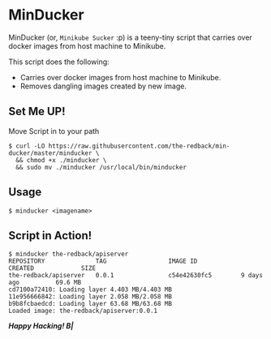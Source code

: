 # MinDucker

MinDucker (or, `Minikube Sucker` :p) is a teeny-tiny script that carries over docker images from host machine to Minikube.

This script does the following:

- Carries over docker images from host machine to Minikube.
- Removes dangling images created by new image.

## Set Me UP!

Move Script in to your path

```console
$ curl -LO https://raw.githubusercontent.com/the-redback/min-ducker/master/minducker \
  && chmod +x ./minducker \
  && sudo mv ./minducker /usr/local/bin/minducker
```

## Usage

```console
$ minducker <imagename>
```

## Script in Action!

```console
$ minducker the-redback/apiserver
REPOSITORY              TAG                 IMAGE ID            CREATED             SIZE
the-redback/apiserver   0.0.1               c54e42630fc5        9 days ago          69.6 MB
cd7100a72410: Loading layer 4.403 MB/4.403 MB
11e956666842: Loading layer 2.058 MB/2.058 MB
b9b8fcbaedcd: Loading layer 63.68 MB/63.68 MB
Loaded image: the-redback/apiserver:0.0.1
```

**_Happy Hacking! B|_**
